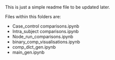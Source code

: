 This is just a simple readme file to be updated later.

Files within this folders are:
 - Case_control comparisons.ipynb 
 - Intra_subject comparisons.ipynb
 - Node_run_comparisons.ipynb
 - binary_comp_visualisations.ipynb
 - comp_dict_gen.ipynb
 - main_gen.ipynb

